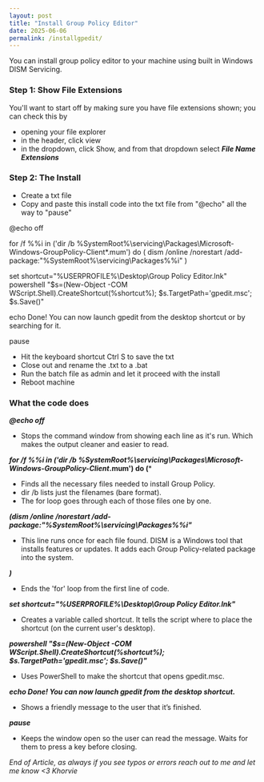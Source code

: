 ```yaml
---
layout: post
title: "Install Group Policy Editor"
date: 2025-06-06
permalink: /installgpedit/
---
```

You can install group policy editor to your machine using built in Windows DISM Servicing.
<!--more-->
### Step 1: Show File Extensions

You'll want to start off by making sure you have file extensions shown; you can check this by
- opening your file explorer
- in the header, click view
- in the dropdown, click Show, and from that dropdown select ***File Name Extensions***

### Step 2: The Install

- Create a txt file
- Copy and paste this install code into the txt file from "@echo" all the way to "pause"
  
@echo off

for /f %%i in ('dir /b %SystemRoot%\servicing\Packages\Microsoft-Windows-GroupPolicy-Client*.mum') do (
 dism /online /norestart /add-package:"%SystemRoot%\servicing\Packages\%%i"
)

set shortcut="%USERPROFILE%\Desktop\Group Policy Editor.lnk"
powershell "$s=(New-Object -COM WScript.Shell).CreateShortcut(%shortcut%); $s.TargetPath='gpedit.msc'; $s.Save()"

echo Done! You can now launch gpedit from the desktop shortcut or by searching for it.

pause

- Hit the keyboard shortcut Ctrl S to save the txt
- Close out and rename the .txt to a .bat
- Run the batch file as admin and let it proceed with the install
- Reboot machine

### What the code does

***@echo off***
- Stops the command window from showing each line as it's run. Which makes the output cleaner and easier to read.

***for /f %%i in ('dir /b %SystemRoot%\servicing\Packages\Microsoft-Windows-GroupPolicy-Client*.mum') do (***
- Finds all the necessary files needed to install Group Policy.
- dir /b lists just the filenames (bare format).
- The for loop goes through each of those files one by one.

***(dism /online /norestart /add-package:"%SystemRoot%\servicing\Packages\%%i"***
- This line runs once for each file found. DISM is a Windows tool that installs features or updates. It adds each Group Policy-related package into the system.

***)***
- Ends the 'for' loop from the first line of code.

***set shortcut="%USERPROFILE%\Desktop\Group Policy Editor.lnk"***
- Creates a variable called shortcut. It tells the script where to place the shortcut (on the current user's desktop).

***powershell "$s=(New-Object -COM WScript.Shell).CreateShortcut(%shortcut%); $s.TargetPath='gpedit.msc'; $s.Save()"***
- Uses PowerShell to make the shortcut that opens gpedit.msc.

***echo Done! You can now launch gpedit from the desktop shortcut.***
- Shows a friendly message to the user that it’s finished.

***pause***
- Keeps the window open so the user can read the message. Waits for them to press a key before closing.

*End of Article, as always if you see typos or errors reach out to me and let me know <3 Khorvie*

